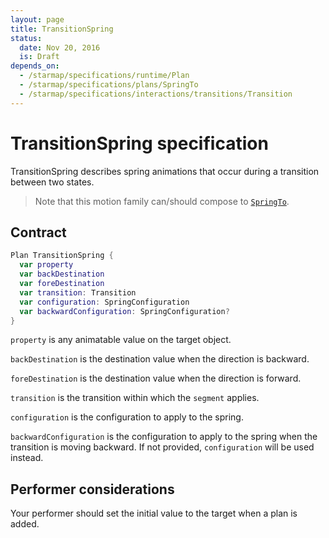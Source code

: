 ```yaml
---
layout: page
title: TransitionSpring
status:
  date: Nov 20, 2016
  is: Draft
depends_on:
  - /starmap/specifications/runtime/Plan
  - /starmap/specifications/plans/SpringTo
  - /starmap/specifications/interactions/transitions/Transition
---
```


# TransitionSpring specification

TransitionSpring describes spring animations that occur during a transition between two states.

> Note that this motion family can/should compose to [`SpringTo`](SpringTo).

## Contract

```swift
Plan TransitionSpring {
  var property
  var backDestination
  var foreDestination
  var transition: Transition
  var configuration: SpringConfiguration
  var backwardConfiguration: SpringConfiguration?
}
```

`property` is any animatable value on the target object.

`backDestination` is the destination value when the direction is backward.

`foreDestination` is the destination value when the direction is forward.

`transition` is the transition within which the `segment` applies.

`configuration` is the configuration to apply to the spring.

`backwardConfiguration` is the configuration to apply to the spring when the transition is moving
backward. If not provided, `configuration` will be used instead.

## Performer considerations

Your performer should set the initial value to the target when a plan is added.
